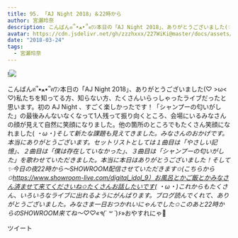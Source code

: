 ```yaml
---
title: 95. 「AJ Night 2018」＆22時から
author: 宮瀬玲奈
description: こんばんฅ՞•ﻌ•՞ฅﾜﾝ本日の「AJ Night 2018」、ありがとうございました(♡ &gt;ω&lt; ♡)私たちを知ってる方、知らない方、たくさんいらっしゃったライブだったと思います。初の AJ Night 、すごく楽しかったです！「...
avatar: https://cdn.jsdelivr.net/gh/zzzhxxx/227WiKi@master/docs/assets/photo/avatar/reina.jpg
date: "2018-03-24"
tags:
  - 宮瀬玲奈
---
```


!![](https://cdn.jsdelivr.net/gh/zzzhxxx/227WiKi-image@master/blog-image/reina-2018-03-24_1.jpg)


こんばんฅ՞•ﻌ•՞ฅﾜﾝ本日の「AJ Night 2018」、ありがとうございました(♡ >ω< ♡)私たちを知ってる方、知らない方、たくさんいらっしゃったライブだったと思います。初の AJ Night 、すごく楽しかったです！「シャンプーの匂いがした」の最後みんないなくなって1人残って振り向くところ、会場にいるみなさんの顔が見えて自然に笑顔になりました。他の箇所のところでもたくさん笑顔になれました( *・ω・)そして新たな課題も見えてきました。みなさんのおかげです。本当にありがとうございます。セットリストとしては１曲目は「やさしい記憶」、２曲目は「僕は存在していなかった」、３曲目は「シャンプーの匂いがした」を歌わせていただきました。本当に本日はありがとうございました！そして✨今日の夜22時から～SHOWROOM配信させていただきます✩(こちらから✩https://www.showroom-live.com/digital_idol_9）お風呂とかご飯とかみなさん済ませて来てくださいね✩たくさんお話したいです( *・ω・)これからもたくさん、いろいろなライブに出れるようにがんばります。ブログ読んでくれて、ありがとうございました。みなさま一日おつかれいにゃんでした✩このあと22時からのSHOWROOM来てね～♡♡«٩(*´ ꒳ `*)۶»おやすれにゃ💓


ツイート



